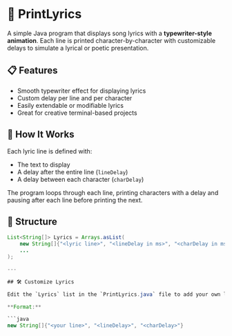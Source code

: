# 🎵 PrintLyrics

A simple Java program that displays song lyrics with a **typewriter-style animation**. Each line is printed character-by-character with customizable delays to simulate a lyrical or poetic presentation.

## 📋 Features
- Smooth typewriter effect for displaying lyrics
- Custom delay per line and per character
- Easily extendable or modifiable lyrics
- Great for creative terminal-based projects

## 🧠 How It Works
Each lyric line is defined with:
- The text to display
- A delay after the entire line (`lineDelay`)
- A delay between each character (`charDelay`)

The program loops through each line, printing characters with a delay and pausing after each line before printing the next.

## 📁 Structure
```java
List<String[]> Lyrics = Arrays.asList(
    new String[]{"<lyric line>", "<lineDelay in ms>", "<charDelay in ms>"},
    ...
);

---

## 🛠️ Customize Lyrics

Edit the `Lyrics` list in the `PrintLyrics.java` file to add your own lines.

**Format:**

```java
new String[]{"<your line>", "<lineDelay>", "<charDelay>"}
